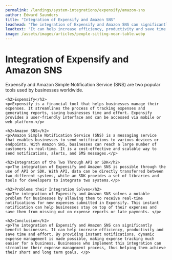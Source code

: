 ```yaml
---
permalink: /landings/system-integrations/expensify/amazon-sns
author: Edward Saunders
title: "Integration of Expensify and Amazon SNS"
leadhead: "The integration of Expensify and Amazon SNS can significantly benefit businesses"
leadtext: "It can help increase efficiency, productivity and save time and effort. By providing instant notifications, dynamic expense management is made possible, making expense tracking much easier for a business. Businesses who implement this integration can streamline their expense management process, thus helping them achieve their short and long term goals."
image: /assets/images/articles/people-sitting-near-table.webp
---
```

<div class="arttext">	<h1>Integration of Expensify and Amazon SNS</h1>
	<p>Expensify and Amazon Simple Notification Service (SNS) are two popular tools used by businesses worldwide.</p>

	<h2>Expensify</h2>
	<p>Expensify is a financial tool that helps businesses manage their expenses. It streamlines the process of tracking expenses and generating reports, saving businesses time and effort. Expensify provides a user-friendly interface and can be accessed via mobile or web platform.</p>

	<h2>Amazon SNS</h2>
	<p>Amazon Simple Notification Service (SNS) is a messaging service that enables businesses to send notifications to various devices or endpoints. With Amazon SNS, businesses can reach a large number of customers in real-time. It is a cost-effective and scalable way to send notifications, alerts, and SMS messages.</p>

	<h2>Integration of the Two Through API or SDK</h2>
	<p>The integration of Expensify and Amazon SNS is possible through the use of API or SDK. With API, data can be directly transferred between two different systems, while an SDK provides a set of libraries and tools for developers to integrate two systems.</p>

	<h2>Problems their Integration Solves</h2>
	<p>The integration of Expensify and Amazon SNS solves a notable problem for businesses by allowing them to receive real-time notifications for new expenses submitted in Expensify. This instant notification can help businesses stay on top of their expenses and save them from missing out on expense reports or late payments. </p>

	<h2>Conclusion</h2>
	<p>The integration of Expensify and Amazon SNS can significantly benefit businesses. It can help increase efficiency, productivity and save time and effort. By providing instant notifications, dynamic expense management is made possible, making expense tracking much easier for a business. Businesses who implement this integration can streamline their expense management process, thus helping them achieve their short and long term goals. </p>
</div>